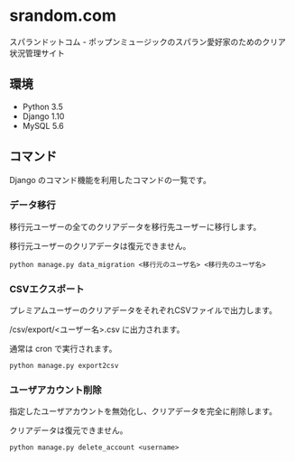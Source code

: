 # srandom.com
スパランドットコム - ポップンミュージックのスパラン愛好家のためのクリア状況管理サイト

## 環境
* Python 3.5
* Django 1.10
* MySQL 5.6

## コマンド
Django のコマンド機能を利用したコマンドの一覧です。

### データ移行
移行元ユーザーの全てのクリアデータを移行先ユーザーに移行します。

移行元ユーザーのクリアデータは復元できません。

```
python manage.py data_migration <移行元のユーザ名> <移行先のユーザ名>
```

### CSVエクスポート
プレミアムユーザーのクリアデータをそれぞれCSVファイルで出力します。

/csv/export/<ユーザー名>.csv に出力されます。

通常は cron で実行されます。

```
python manage.py export2csv
```

### ユーザアカウント削除
指定したユーザアカウントを無効化し、クリアデータを完全に削除します。

クリアデータは復元できません。

```
python manage.py delete_account <username>
```
